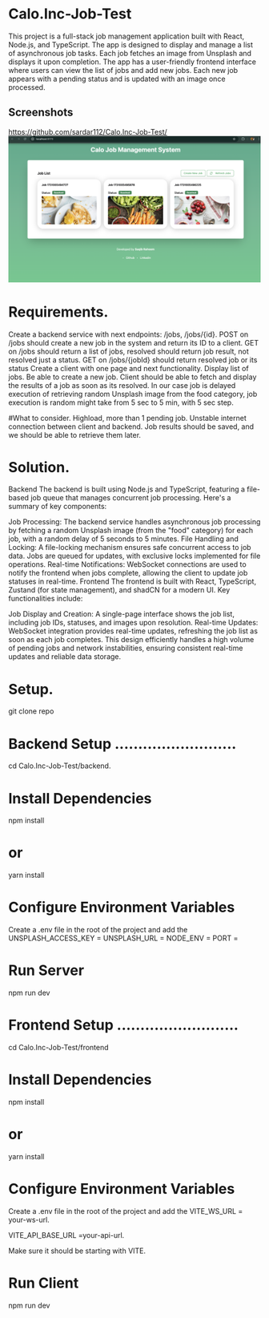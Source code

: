 # Calo.Inc-Job-Test

This project is a full-stack job management application built with React, Node.js, and TypeScript. The app is designed to display and manage a list of asynchronous job tasks. Each job fetches an image from Unsplash and displays it upon completion. The app has a user-friendly frontend interface where users can view the list of jobs and add new jobs. Each new job appears with a pending status and is updated with an image once processed.

## Screenshots
https://github.com/sardar112/Calo.Inc-Job-Test/
![Home - List View](https://github.com/sardar112/Calo.Inc-Job-Test/raw/main/screenshots/list.png)

# Requirements.

Create a backend service with next endpoints: /jobs, /jobs/{id}.
POST on /jobs should create a new job in the system and return its ID to a client.
GET on /jobs should return a list of jobs, resolved should return job result, not resolved just a status.
GET on /jobs/{jobId} should return resolved job or its status
Create a client with one page and next functionality.
Display list of jobs.
Be able to create a new job.
Client should be able to fetch and display the results of a job as soon as its resolved. In our case job is delayed execution of retrieving random Unsplash image from the food category, job execution is random might take from 5 sec to 5 min, with 5 sec step.

#What to consider.
Highload, more than 1 pending job.
Unstable internet connection between client and backend.
Job results should be saved, and we should be able to retrieve them later.

# Solution.

Backend
The backend is built using Node.js and TypeScript, featuring a file-based job queue that manages concurrent job processing. Here's a summary of key components:

Job Processing: The backend service handles asynchronous job processing by fetching a random Unsplash image (from the "food" category) for each job, with a random delay of 5 seconds to 5 minutes.
File Handling and Locking: A file-locking mechanism ensures safe concurrent access to job data. Jobs are queued for updates, with exclusive locks implemented for file operations.
Real-time Notifications: WebSocket connections are used to notify the frontend when jobs complete, allowing the client to update job statuses in real-time.
Frontend
The frontend is built with React, TypeScript, Zustand (for state management), and shadCN for a modern UI. Key functionalities include:

Job Display and Creation: A single-page interface shows the job list, including job IDs, statuses, and images upon resolution.
Real-time Updates: WebSocket integration provides real-time updates, refreshing the job list as soon as each job completes.
This design efficiently handles a high volume of pending jobs and network instabilities, ensuring consistent real-time updates and reliable data storage.

# Setup.

git clone repo

# Backend Setup ..........................

cd Calo.Inc-Job-Test/backend.

# Install Dependencies

npm install

# or

yarn install

# Configure Environment Variables

Create a .env file in the root of the project and add the
UNSPLASH_ACCESS_KEY =
UNSPLASH_URL =
NODE_ENV =
PORT =

# Run Server

npm run dev

# Frontend Setup ..........................

cd Calo.Inc-Job-Test/frontend

# Install Dependencies

npm install

# or

yarn install

# Configure Environment Variables

Create a .env file in the root of the project and add the
VITE_WS_URL = your-ws-url.

VITE_API_BASE_URL =your-api-url.

Make sure it should be starting with VITE.

# Run Client

npm run dev
